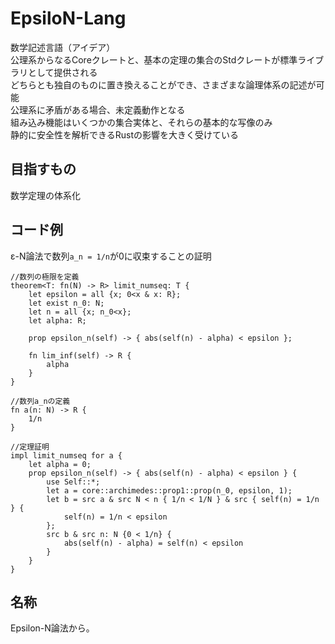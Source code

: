 # EpsiloN-Lang
数学記述言語（アイデア）  
公理系からなるCoreクレートと、基本の定理の集合のStdクレートが標準ライブラリとして提供される  
どちらとも独自のものに置き換えることができ、さまざまな論理体系の記述が可能  
公理系に矛盾がある場合、未定義動作となる  
組み込み機能はいくつかの集合実体と、それらの基本的な写像のみ  
静的に安全性を解析できるRustの影響を大きく受けている  
## 目指すもの
数学定理の体系化
## コード例
ε-N論法で数列`a_n = 1/n`が0に収束することの証明
```
//数列の極限を定義
theorem<T: fn(N) -> R> limit_numseq: T {
    let epsilon = all {x; 0<x & x: R};
    let exist n_0: N;
    let n = all {x; n_0<x};
    let alpha: R;

    prop epsilon_n(self) -> { abs(self(n) - alpha) < epsilon };

    fn lim_inf(self) -> R {
        alpha
    }
}

//数列a_nの定義
fn a(n: N) -> R {
    1/n
}

//定理証明
impl limit_numseq for a {
    let alpha = 0;
    prop epsilon_n(self) -> { abs(self(n) - alpha) < epsilon } {
        use Self::*;
        let a = core::archimedes::prop1::prop(n_0, epsilon, 1);
        let b = src a & src N < n { 1/n < 1/N } & src { self(n) = 1/n } {
            self(n) = 1/n < epsilon
        };
        src b & src n: N {0 < 1/n} {
            abs(self(n) - alpha) = self(n) < epsilon
        }
    }
}

```
## 名称
Epsilon-N論法から。
